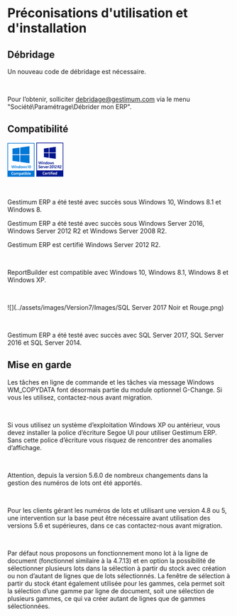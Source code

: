 # Préconisations d'utilisation et d'installation

## Débridage


Un nouveau code de débridage est nécessaire.


 


Pour l’obtenir, solliciter debridage@gestimum.com via le menu "Société\Paramétrage\Débrider 
 mon ERP".


## Compatibilité


![](../assets/images/Version7/Images/Windows_10_Compatible.png) ![](../assets/images/Version7/Images/Windows_Server_2012_R2_Certified.png)



 


Gestimum ERP a été 
 testé avec succès sous Windows 10, 
 Windows 8.1 et Windows 8.


Gestimum ERP a été 
 testé avec succès sous Windows Server 2016, 
 Windows Server 2012 R2 
 et Windows Server 2008 R2.


Gestimum ERP est 
 certifié Windows Server 2012 R2.


 


ReportBuilder est 
 compatible avec Windows 10, 
 Windows 8.1, Windows 8 et Windows XP.


 


![](../assets/images/Version7/Images/SQL Server 2017 Noir et Rouge.png)


 


Gestimum ERP a été 
 testé avec succès avec SQL Server 2017, 
 SQL Server 2016 
 et SQL Server 2014.


## Mise en garde


Les tâches en ligne de 
 commande et les tâches via message Windows WM\_COPYDATA font désormais 
 partie du module optionnel G-Change. Si vous les 
 utilisez, contactez-nous avant migration.


 


Si vous utilisez un système d’exploitation 
 Windows XP ou antérieur, 
 vous devez installer la police d’écriture Segoe UI pour utiliser Gestimum ERP. Sans cette police 
 d’écriture vous risquez de rencontrer des anomalies d’affichage.


 


Attention, 
 depuis la version 5.6.0 de nombreux changements dans la gestion des numéros 
 de lots ont été apportés.


 


Pour 
 les clients gérant les numéros de lots et utilisant une version 4.8 ou 
 5, une intervention sur la base peut être nécessaire avant utilisation 
 des versions 5.6 et supérieures, dans 
 ce cas contactez-nous avant migration.


 


Par défaut nous proposons un fonctionnement 
 mono lot à la ligne de document (fonctionnel similaire à la 4.7.13) et 
 en option la possibilité de sélectionner plusieurs lots dans la sélection 
 à partir du stock avec création ou non d’autant de lignes que de lots 
 sélectionnés. La fenêtre de sélection à partir du stock étant également 
 utilisée pour les gammes, cela permet soit la sélection d’une gamme par 
 ligne de document, soit une sélection de plusieurs gammes, ce qui va créer 
 autant de lignes que de gammes sélectionnées.


